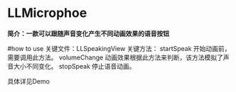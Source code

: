 # LLMicrophoe
<b>简介：一款可以跟随声音变化产生不同动画效果的语音按钮</b>

#how to use
<b1>关键文件：LLSpeakingView<b1>
<b2>关键方法：</b2>
  <b3>startSpeak</b3>
    开始动画前，需要调用此方法。
  <b3>volumeChange</b3>
    动画效果根据此方法来判断，该方法模拟了声音大小不同变化。
  <b3>stopSpeak</b3>
    停止语音动画。
    
<b1>具体详见Demo</b1>
  
